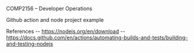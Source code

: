 COMP2156 – Developer Operations

Github action and node project example

References
-- https://nodejs.org/en/download -- https://docs.github.com/en/actions/automating-builds-and-tests/building-and-testing-nodejs
